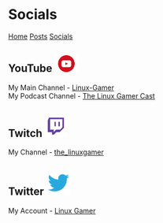 <html>
<head>
<title>Linux-Gamer - Socials</title>
<link href="style.css" rel="stylesheet" type="text/css" />
</head>
<body>
<h1>Socials</h1>
<a href="linux-gamer.github.io">Home</a> <a href="posts">Posts</a> <a href="socials">Socials</a> 

## YouTube <img src="/resources/yt.png" alt="youtube=logo" width="50"/>

My Main Channel - [Linux-Gamer](https://www.youtube.com/channel/UCbBtLFxKBpcwt85EoP0kXRg)
<br>
My Podcast Channel - [The Linux Gamer Cast](https://www.youtube.com/channel/UCwDnzR6jL9gysWn6e4VRyOw)

## Twitch <img src="/resources/twitch.png" alt="twitch-logo" width="45"/>

My Channel - [the_linuxgamer](https://twitch.tv/the_linuxgamer)

## Twitter <img src="/resources/twitter.png" alt="twitter-logo" width="50">

My Account - [Linux Gamer](https://twitter.com/The_LinuxGamer)
</body>
</html>